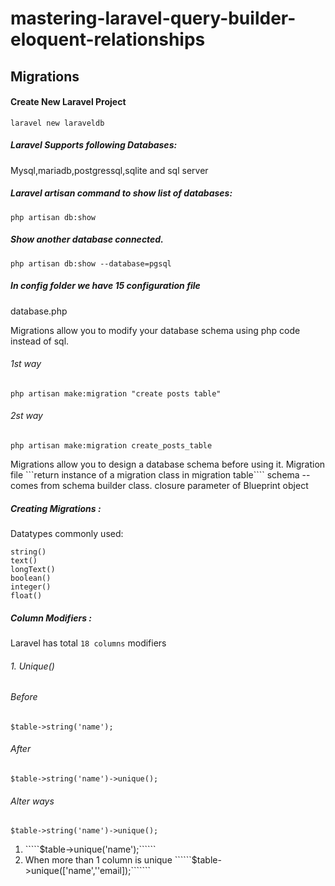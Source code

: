 # mastering-laravel-query-builder-eloquent-relationships

## Migrations

#### Create New Laravel Project
```
laravel new laraveldb
```
##### Laravel Supports following Databases:
Mysql,mariadb,postgressql,sqlite and sql server

##### Laravel artisan command to show list of databases:
````
php artisan db:show
````
##### Show another database connected.
````
php artisan db:show --database=pgsql
````
##### In config folder we have 15 configuration file
database.php

Migrations allow you to modify your database schema using php code instead of sql.
###### 1st way
`````
php artisan make:migration "create posts table"
`````
###### 2st way
`````
php artisan make:migration create_posts_table
`````
Migrations allow you to design a database schema before using it.
Migration file ```return instance of a migration class in migration table````
schema --comes from schema builder class.
closure parameter of Blueprint object

##### Creating Migrations :
Datatypes commonly used:
```````
string()
text()
longText()
boolean()
integer()
float()
````````

##### Column Modifiers :
Laravel has total ````18 columns```` modifiers

###### 1. Unique()
###### Before
`````
$table->string('name');
`````
###### After
`````
$table->string('name')->unique();
`````
###### Alter ways
`````
$table->string('name')->unique();
`````
1.  `````$table->unique('name');``````
2. When more than 1 column is unique ``````$table->unique(['name',''email]);```````



